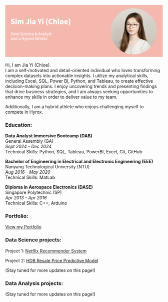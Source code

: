 ![introduction](/intro.png) 

Hi, I am Jia Yi (Chloe). <br>
I am a self-motivated and detail-oriented individual who loves transforming complex datasets into actionable insights. I utilize my analytical skills, including Excel, SQL, Power BI, Python, and Tableau, to create effective decision-making plans. I enjoy uncovering trends and presenting findings that drive business strategies, and I am always seeking opportunities to enhance my skills in order to deliver value to my team. <br>

Additionally, I am a hybrid athlete who enjoys challenging myself to compete in Hyrox.

### Education: 

**Data Analyst Immersive Bootcamp (DAB)** <br>
General Assembly (GA) <br>
*Sept 2024 - Dec 2024* <br>
Technical Skills: Python, SQL, Tableau, PowerBI, Excel, Git, GitHub <br>

**Bachelor of Engineering in Electrical and Electronic Engineering (EEE)** <br>
Nanyang Technological University (NTU) <br>
*Aug 2016 - May 2020* <br>
Technical Skills: MatLab <br>

**Diploma in Aerospace Electronics (DASE)** <br>
Singapore Polytechnic (SP) <br>
*Apr 2013 - Apr 2016* <br>
Technical Skills: C++, Arduino <br>


### Portfolio: 
<a href="https://ohaysjy.github.io/portfolio/" target="_blank">View my Portfolio</a><br>

### Data Science projects: 
Project 1: <a href="https://github.com/ohaysjy/netflixrec" target="_blank">Netflix Recommender System</a><br>

Project 2: <a href="https://github.com/ohaysjy/HDB-resale-prices" target="_blank">HDB Resale Price Predictive Model</a><br>

(Stay tuned for more updates on this page!)

### Data Analysis projects:
(Stay tuned for more updates on this page!)
